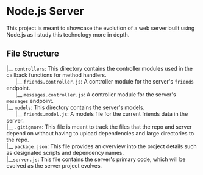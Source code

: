 # Node.js Server

This project is meant to showcase the evolution of a web server built using Node.js as I study this technology more in depth.

## File Structure

|__ `controllers`: This directory contains the controller modules used in the callback functions for method handlers.<br>
    &nbsp;&nbsp;&nbsp;&nbsp;&nbsp;&nbsp;|__ `friends.controller.js`: A controller module for the server's `friends` endpoint.<br>
    &nbsp;&nbsp;&nbsp;&nbsp;&nbsp;&nbsp;|__ `messages.controller.js`: A controller module for the server's `messages` endpoint.<br>
|__ `models`: This directory contains the server's models.<br>
    &nbsp;&nbsp;&nbsp;&nbsp;&nbsp;&nbsp;|__ `friends.model.js`: A models file for the current friends data in the server.<br>
|__ `.gitignore`: This file is meant to track the files that the repo and server depend on without having to upload dependencies and large directories to the repo.<br>
|__ `package.json`: This file provides an overview into the project details such as designated scripts and dependency names.<br>
|__`server.js`: This file contains the server's primary code, which will be evolved as the server project evolves.
